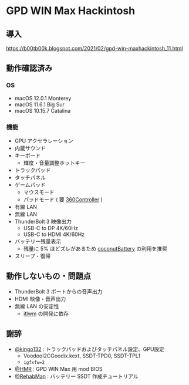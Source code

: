 # GPD WIN Max Hackintosh
## 導入
https://b00tb00k.blogspot.com/2021/02/gpd-win-maxhackintosh_11.html

## 動作確認済み
### OS
* macOS 12.0.1 Monterey
* macOS 11.6.1 Big Sur
* macOS 10.15.7 Catalina

### 機能
* GPU アクセラレーション
* 内蔵サウンド
* キーボード
  * 輝度・音量調整ホットキー
* トラックパッド
* タッチパネル
* ゲームパッド
  * マウスモード
  * パッドモード ( 要 [360Controller](https://github.com/360Controller/360Controller) )
* 有線 LAN
* 無線 LAN
* ThunderBolt 3 映像出力
  * USB-C to DP 4K/60Hz
  * USB-C to HDMI 4K/60Hz
* バッテリー残量表示
  * 残量に 5% ほどズレがあるため [coconutBattery](https://coconut-flavour.com/coconutbattery/) の利用を推奨
* スリープ・復帰

## 動作しないもの・問題点
* ThunderBolt 3 ポートからの音声出力
* HDMI 映像・音声出力
* 無線 LAN の安定性
  * [itlwm](https://github.com/OpenIntelWireless/itlwm) の開発に依存

## 謝辞
* [@kingo132](https://github.com/kingo132/GPD-Win-Max-Hackintosh) : トラックパッドおよびタッチパネル設定、GPU設定
  * VoodooI2CGoodix.kext, SSDT-TPD0, SSDT-TPL1
  * `igfxfw=2`
* [@HMR](https://www.youtube.com/watch?v=WiP-NJGIKOs) : GPD WIN Max 用 mod BIOS
* [@RehabMan](https://www.tonymacx86.com/threads/guide-using-clover-to-hotpatch-acpi.200137/#post-1308261) : バッテリー SSDT 作成チュートリアル
